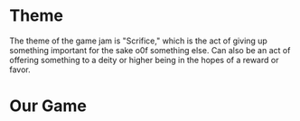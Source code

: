 # Theme

The theme of the game jam is "Scrifice," which is the act of giving up something important for the sake o0f something else. Can also be an act of offering something to a deity or higher being in the hopes of a reward or favor.

# Our Game

